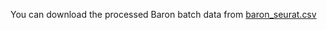 You can download the processed Baron batch data from [baron_seurat.csv](https://bioinfo.nankai.edu.cn/HDMC_data/baron_seurat.csv)
